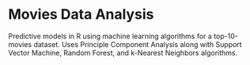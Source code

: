 # Movies Data Analysis
Predictive models in R using machine learning algorithms for a top-10-movies dataset. Uses Principle Component Analysis along 
with Support Vector Machine, Random Forest, and k-Nearest Neighbors algorithms.


